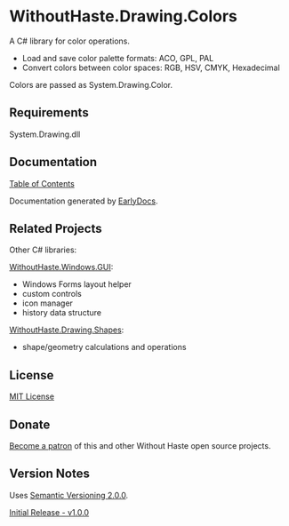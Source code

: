 # WithoutHaste.Drawing.Colors

A C# library for color operations.  
- Load and save color palette formats: ACO, GPL, PAL  
- Convert colors between color spaces: RGB, HSV, CMYK, Hexadecimal  

Colors are passed as System.Drawing.Color.

## Requirements

System.Drawing.dll

## Documentation

[Table of Contents](documentation/TableOfContents.WithoutHaste.Drawing.Colors.md)

Documentation generated by [EarlyDocs](https://github.com/WithoutHaste/EarlyDocs).

## Related Projects

Other C# libraries:  

[WithoutHaste.Windows.GUI](https://github.com/WithoutHaste/WithoutHaste.Windows.GUI):  
- Windows Forms layout helper
- custom controls
- icon manager
- history data structure

[WithoutHaste.Drawing.Shapes](https://github.com/WithoutHaste/WithoutHaste.Drawing.Shapes):  
- shape/geometry calculations and operations

## License

[MIT License](https://github.com/WithoutHaste/WithoutHaste.Drawing.Colors/blob/master/LICENSE)

## Donate

[Become a patron](https://www.patreon.com/withouthaste) of this and other Without Haste open source projects.

## Version Notes

Uses [Semantic Versioning 2.0.0](https://semver.org/).

[Initial Release - v1.0.0](https://github.com/WithoutHaste/WithoutHaste.Drawing.Colors/releases/tag/v1.0.0)

